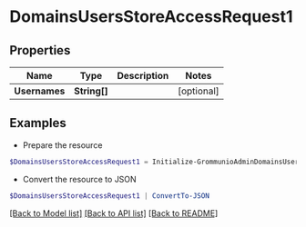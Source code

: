 # DomainsUsersStoreAccessRequest1
## Properties

Name | Type | Description | Notes
------------ | ------------- | ------------- | -------------
**Usernames** | **String[]** |  | [optional] 

## Examples

- Prepare the resource
```powershell
$DomainsUsersStoreAccessRequest1 = Initialize-GrommunioAdminDomainsUsersStoreAccessRequest1  -Usernames null
```

- Convert the resource to JSON
```powershell
$DomainsUsersStoreAccessRequest1 | ConvertTo-JSON
```

[[Back to Model list]](../README.md#documentation-for-models) [[Back to API list]](../README.md#documentation-for-api-endpoints) [[Back to README]](../README.md)

